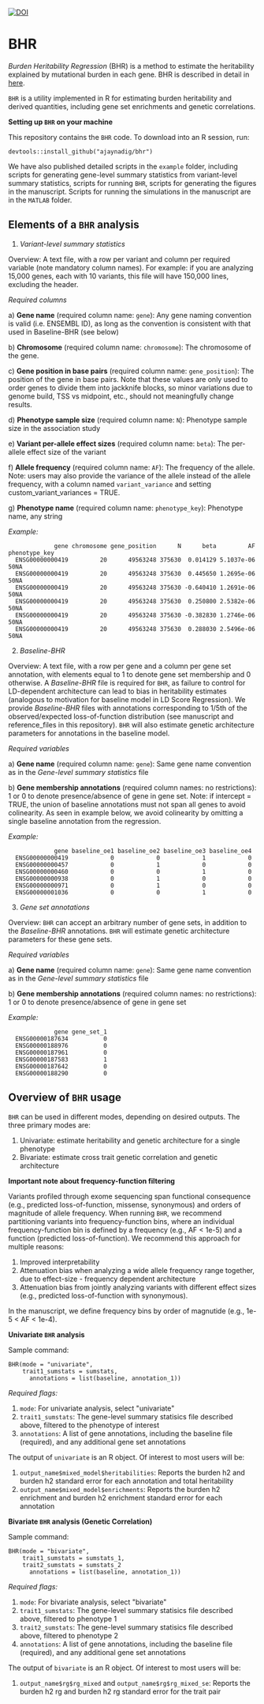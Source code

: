 [![DOI](https://zenodo.org/badge/511173381.svg)](https://zenodo.org/badge/latestdoi/511173381)
# BHR
*Burden Heritability Regression* (BHR) is a method to estimate the heritability explained by mutational burden in each gene. BHR is described in detail in [here](https://www.medrxiv.org/content/10.1101/2022.07.06.22277335v1). 

`BHR` is a utility implemented in R for estimating burden heritability and derived quantities, including gene set enrichments and genetic correlations.

**Setting up `BHR` on your machine**

This repository contains the `BHR` code. To download into an R session, run:

`devtools::install_github("ajaynadig/bhr")`

We have also published detailed scripts in the `example` folder, including scripts for generating gene-level summary statistics from variant-level summary statistics, scripts for running `BHR`, scripts for generating the figures in the manuscript. Scripts for running the simulations in the manuscript are in the `MATLAB` folder.

## Elements of a `BHR` analysis

1) *Variant-level summary statistics*

Overview: A text file, with a row per variant and column per required variable (note mandatory column names). For example: if you are analyzing 15,000 genes, each with 10 variants, this file will have 150,000 lines, excluding the header.

*Required columns*

a) **Gene name** (required column name: `gene`): Any gene naming convention is valid (i.e. ENSEMBL ID), as long as the convention is consistent with that used in Baseline-BHR (see below)

b) **Chromosome** (required column name: `chromosome`): The chromosome of the gene. 

c) **Gene position in base pairs** (required column name: `gene_position`): The position of the gene in base pairs. Note that these values are only used to order genes to divide them into jackknife blocks, so minor variations due to genome build, TSS vs midpoint, etc., should not meaningfully change results.

d) **Phenotype sample size** (required column name: `N`): Phenotype sample size in the association study

e) **Variant per-allele effect sizes** (required column name: `beta`): The per-allele effect size of the variant

f) **Allele frequency** (required column name: `AF`): The frequency of the allele. Note: users may also provide the variance of the allele instead of the allele frequency, with a column named `variant_variance` and setting custom_variant_variances = TRUE. 

g) **Phenotype name** (required column name: `phenotype_key`): Phenotype name, any string

*Example:*

```
             gene chromosome gene_position      N      beta         AF phenotype_key
  ENSG00000000419         20      49563248 375630  0.014129 5.1037e-06          50NA
  ENSG00000000419         20      49563248 375630  0.445650 1.2695e-06          50NA
  ENSG00000000419         20      49563248 375630 -0.640410 1.2691e-06          50NA
  ENSG00000000419         20      49563248 375630  0.250800 2.5382e-06          50NA
  ENSG00000000419         20      49563248 375630 -0.382830 1.2746e-06          50NA
  ENSG00000000419         20      49563248 375630  0.288030 2.5496e-06          50NA

```

2) *Baseline-BHR*

Overview: A text file, with a row per gene and a column per gene set annotation, with elements equal to 1 to denote gene set membership and 0 otherwise. A *Baseline-BHR* file is required for `BHR`, as failure to control for LD-dependent architecture can lead to bias in heritability estimates (analogous to motivation for baseline model in LD Score Regression). We provide *Baseline-BHR* files with annotations corresponding to 1/5th of the observed/expected loss-of-function distribution (see manuscript and reference_files in this repository). `BHR` will also estimate genetic architecture parameters for annotations in the baseline model.

*Required variables*

a) **Gene name** (required column name: `gene`): Same gene name convention as in the *Gene-level summary statistics* file

b) **Gene membership annotations** (required column names: no restrictions): 1 or 0 to denote presence/absence of gene in gene set. Note: if intercept = TRUE, the union of baseline annotations must not span all genes to avoid colinearity. As seen in example below, we avoid colinearity by omitting a single baseline annotation from the regression.

*Example:*
```
             gene baseline_oe1 baseline_oe2 baseline_oe3 baseline_oe4
  ENSG00000000419            0            0            1            0
  ENSG00000000457            0            1            0            0
  ENSG00000000460            0            0            1            0
  ENSG00000000938            0            1            0            0
  ENSG00000000971            0            1            0            0
  ENSG00000001036            0            0            1            0
```

3) *Gene set annotations*

Overview: `BHR` can accept an arbitrary number of gene sets, in addition to the *Baseline-BHR* annotations. `BHR` will estimate genetic architecture parameters for these gene sets. 

*Required variables*

a) **Gene name** (required column name: `gene`): Same gene name convention as in the *Gene-level summary statistics* file

b) **Gene membership annotations** (required column names: no restrictions): 1 or 0 to denote presence/absence of gene in gene set

*Example:*

```
             gene gene_set_1
  ENSG00000187634          0
  ENSG00000188976          0
  ENSG00000187961          0
  ENSG00000187583          1
  ENSG00000187642          0
  ENSG00000188290          0
```

## Overview of `BHR` usage

`BHR` can be used in different modes, depending on desired outputs. The three primary modes are:

1) Univariate: estimate heritability and genetic architecture for a single phenotype
2) Bivariate: estimate cross trait genetic correlation and genetic architecture

**Important note about frequency-function filtering**

Variants profiled through exome sequencing span functional consequence (e.g., predicted loss-of-function, missense, synonymous) and orders of magnitude of allele frequency. When running `BHR`, we recommend partitioning variants into frequency-function bins, where an individual frequency-function bin is defined by a frequency (e.g., AF < 1e-5) and a function (predicted loss-of-function). We recommend this approach for multiple reasons:

1) Improved interpretability
2) Attenuation bias when analyzing a wide allele frequency range together, due to effect-size - frequency dependent architecture
3) Attenuation bias from jointly analyzing variants with different effect sizes (e.g., predicted loss-of-function with synonymous).

In the manuscript, we define frequency bins by order of magnutide (e.g., 1e-5 < AF < 1e-4).

**Univariate `BHR` analysis**

Sample command:

```
BHR(mode = "univariate", 
    trait1_sumstats = sumstats,
      annotations = list(baseline, annotation_1))
```

*Required flags:*

1) `mode`: For univariate analysis, select "univariate"
2) `trait1_sumstats`: The gene-level summary statisics file described above, filtered to the phenotype of interest
3) `annotations`: A list of gene annotations, including the baseline file (required), and any additional gene set annotations

The output of `univariate` is an R object. Of interest to most users will be:

1) `output_name$mixed_model$heritabilities`: Reports the burden h2 and burden h2 standard error for each annotation and total heritability
2) `output_name$mixed_model$enrichments`: Reports the burden h2 enrichment and burden h2 enrichment standard error for each annotation

**Bivariate `BHR` analysis (Genetic Correlation)**

Sample command:

```
BHR(mode = "bivariate", 
    trait1_sumstats = sumstats_1,
    trait2_sumstats = sumstats_2
      annotations = list(baseline, annotation_1))
```

*Required flags:*

1) `mode`: For bivariate analysis, select "bivariate"
2) `trait1_sumstats`: The gene-level summary statisics file described above, filtered to phenotype 1
3) `trait2_sumstats`: The gene-level summary statisics file described above, filtered to phenotype 2
4)  `annotations`: A list of gene annotations, including the baseline file (required), and any additional gene set annotations

The output of `bivariate` is an R object. Of interest to most users will be:

1) `output_name$rg$rg_mixed` and `output_name$rg$rg_mixed_se`: Reports the burden h2 rg and burden h2 rg standard error for the trait pair
